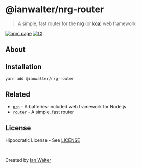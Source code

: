 # @ianwalter/nrg-router
> A simple, fast router for the [nrg][nrgUrl] (or [koa][koaUrl]) web framework

[![npm page][npmImage]][npmUrl]
[![CI][ciImage]][ciUrl]

## About

## Installation

```console
yarn add @ianwalter/nrg-router
```

## Related

* [`nrg`][nrgUrl] - A batteries-included web framework for Node.js
* [`router`][routerUrl] - A simple, fast router

## License

Hippocratic License - See [LICENSE][licenseUrl]

&nbsp;

Created by [Ian Walter](https://ianwalter.dev)

[nrgUrl]: https://github.com/ianwalter/nrg
[koaUrl]: https://koajs.com/
[npmImage]: https://img.shields.io/npm/v/@ianwalter/nrg-router.svg
[npmUrl]: https://www.npmjs.com/package/@ianwalter/nrg-router
[ciImage]: https://github.com/ianwalter/nrg-router/workflows/CI/badge.svg
[ciUrl]: https://github.com/ianwalter/nrg-router/actions
[routerUrl]: https://github.com/ianwalter/router
[licenseUrl]: https://github.com/ianwalter/nrg-router/blob/master/LICENSE
